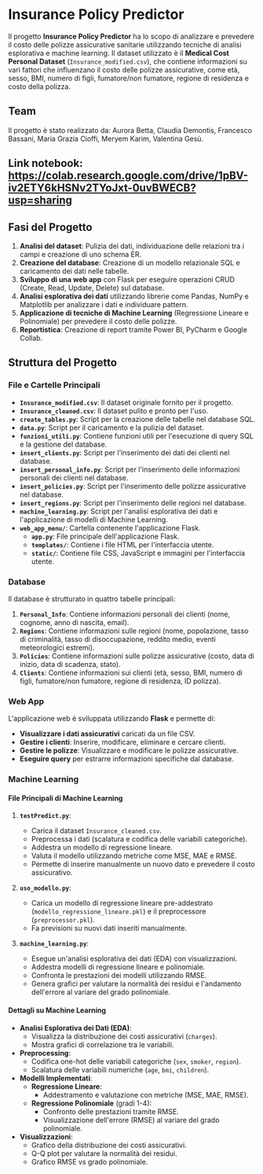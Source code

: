 # Insurance Policy Predictor

Il progetto **Insurance Policy Predictor** ha lo scopo di analizzare e prevedere il costo delle polizze assicurative sanitarie utilizzando tecniche di analisi esplorativa e machine learning. Il dataset utilizzato è il **Medical Cost Personal Dataset** (`Insurance_modified.csv`), che contiene informazioni su vari fattori che influenzano il costo delle polizze assicurative, come età, sesso, BMI, numero di figli, fumatore/non fumatore, regione di residenza e costo della polizza.

## Team

Il progetto è stato realizzato da: Aurora Betta, Claudia Demontis, Francesco Bassani, Maria Grazia Cioffi, Meryem Karim, Valentina Gesù.

## Link notebook: https://colab.research.google.com/drive/1pBV-iv2ETY6kHSNv2TYoJxt-0uvBWECB?usp=sharing 

## Fasi del Progetto

1. **Analisi del dataset**: Pulizia dei dati, individuazione delle relazioni tra i campi e creazione di uno schema ER.
2. **Creazione del database**: Creazione di un modello relazionale SQL e caricamento dei dati nelle tabelle.
3. **Sviluppo di una web app** con Flask per eseguire operazioni CRUD (Create, Read, Update, Delete) sul database.
4. **Analisi esplorativa dei dati** utilizzando librerie come Pandas, NumPy e Matplotlib per analizzare i dati e individuare pattern.
5. **Applicazione di tecniche di Machine Learning** (Regressione Lineare e Polinomiale) per prevedere il costo delle polizze.
6. **Reportistica**: Creazione di report tramite Power BI, PyCharm e Google Collab.

## Struttura del Progetto

### File e Cartelle Principali

- **`Insurance_modified.csv`**: Il dataset originale fornito per il progetto.
- **`Insurance_cleaned.csv`**: Il dataset pulito e pronto per l'uso.
- **`create_tables.py`**: Script per la creazione delle tabelle nel database SQL.
- **`data.py`**: Script per il caricamento e la pulizia del dataset.
- **`funzioni_utili.py`**: Contiene funzioni utili per l'esecuzione di query SQL e la gestione del database.
- **`insert_clients.py`**: Script per l'inserimento dei dati dei clienti nel database.
- **`insert_personal_info.py`**: Script per l'inserimento delle informazioni personali dei clienti nel database.
- **`insert_policies.py`**: Script per l'inserimento delle polizze assicurative nel database.
- **`insert_regions.py`**: Script per l'inserimento delle regioni nel database.
- **`machine_learning.py`**: Script per l'analisi esplorativa dei dati e l'applicazione di modelli di Machine Learning.
- **`web_app_menu/`**: Cartella contenente l'applicazione Flask.
  - **`app.py`**: File principale dell'applicazione Flask.
  - **`templates/`**: Contiene i file HTML per l'interfaccia utente.
  - **`static/`**: Contiene file CSS, JavaScript e immagini per l'interfaccia utente.

### Database

Il database è strutturato in quattro tabelle principali:
1. **`Personal_Info`**: Contiene informazioni personali dei clienti (nome, cognome, anno di nascita, email).
2. **`Regions`**: Contiene informazioni sulle regioni (nome, popolazione, tasso di criminalità, tasso di disoccupazione, reddito medio, eventi meteorologici estremi).
3. **`Policies`**: Contiene informazioni sulle polizze assicurative (costo, data di inizio, data di scadenza, stato).
4. **`Clients`**: Contiene informazioni sui clienti (età, sesso, BMI, numero di figli, fumatore/non fumatore, regione di residenza, ID polizza).

### Web App

L'applicazione web è sviluppata utilizzando **Flask** e permette di:
- **Visualizzare i dati assicurativi** caricati da un file CSV.
- **Gestire i clienti**: Inserire, modificare, eliminare e cercare clienti.
- **Gestire le polizze**: Visualizzare e modificare le polizze assicurative.
- **Eseguire query** per estrarre informazioni specifiche dal database.

### Machine Learning

#### File Principali di Machine Learning

1. **`testPredict.py`**:
   - Carica il dataset `Insurance_cleaned.csv`.
   - Preprocessa i dati (scalatura e codifica delle variabili categoriche).
   - Addestra un modello di regressione lineare.
   - Valuta il modello utilizzando metriche come MSE, MAE e RMSE.
   - Permette di inserire manualmente un nuovo dato e prevedere il costo assicurativo.

2. **`uso_modello.py`**:
   - Carica un modello di regressione lineare pre-addestrato (`modello_regressione_lineare.pkl`) e il preprocessore (`preprocessor.pkl`).
   - Fa previsioni su nuovi dati inseriti manualmente.

3. **`machine_learning.py`**:
   - Esegue un'analisi esplorativa dei dati (EDA) con visualizzazioni.
   - Addestra modelli di regressione lineare e polinomiale.
   - Confronta le prestazioni dei modelli utilizzando RMSE.
   - Genera grafici per valutare la normalità dei residui e l'andamento dell'errore al variare del grado polinomiale.

#### Dettagli su Machine Learning

- **Analisi Esplorativa dei Dati (EDA)**:
  - Visualizza la distribuzione dei costi assicurativi (`charges`).
  - Mostra grafici di correlazione tra le variabili.
- **Preprocessing**:
  - Codifica one-hot delle variabili categoriche (`sex`, `smoker`, `region`).
  - Scalatura delle variabili numeriche (`age`, `bmi`, `children`).
- **Modelli Implementati**:
  - **Regressione Lineare**:
    - Addestramento e valutazione con metriche (MSE, MAE, RMSE).
  - **Regressione Polinomiale** (gradi 1-4):
    - Confronto delle prestazioni tramite RMSE.
    - Visualizzazione dell'errore (RMSE) al variare del grado polinomiale.
- **Visualizzazioni**:
  - Grafico della distribuzione dei costi assicurativi.
  - Q-Q plot per valutare la normalità dei residui.
  - Grafico RMSE vs grado polinomiale.




